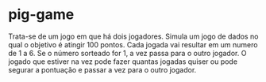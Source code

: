 # pig-game
Trata-se de um jogo em que há dois jogadores. Simula um jogo de dados no qual o objetivo é atingir 100 pontos. Cada jogada vai resultar em um numero de 1 a 6. Se o número sorteado for 1, a vez passa para o outro jogador. O jogado que estiver na vez pode fazer quantas jogadas quiser ou pode segurar a pontuação e passar a vez para o outro jogador.
